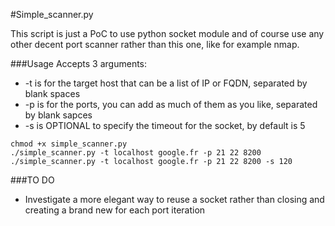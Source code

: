 #Simple_scanner.py

This script is just a PoC to use python socket module and of course use any other decent port scanner rather than this one, like for example nmap.

###Usage
Accepts 3 arguments:

*  -t is for the target host that can be a list of IP or FQDN, separated by blank spaces
* -p is for the ports, you can add as much of them as you like, separated by blank sapces
* -s is OPTIONAL to specify the timeout for the socket, by default is 5
```
chmod +x simple_scanner.py
./simple_scanner.py -t localhost google.fr -p 21 22 8200
./simple_scanner.py -t localhost google.fr -p 21 22 8200 -s 120

``` 


###TO DO

* Investigate a more elegant way to reuse a socket rather than closing and creating a brand new for each port iteration

